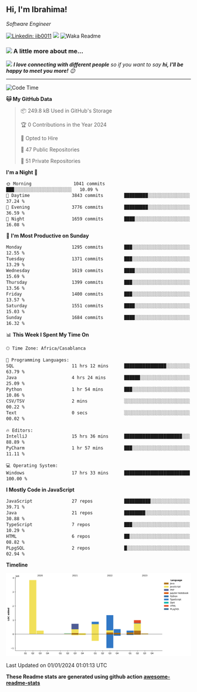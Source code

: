 <h2>Hi, I'm Ibrahima! </h2>
<p><em>Software Engineer 
</em></p>


[![Linkedin: iib0011](https://img.shields.io/badge/-iib0011-blue?style=flat-square&logo=Linkedin&logoColor=white&link=https://www.linkedin.com/in/iib0011/)](https://www.linkedin.com/in/iib0011/)
![](https://visitor-badge.glitch.me/badge?page_id=iib0011)
![Waka Readme](https://github.com/iib0011/iib0011/workflows/Waka%20Readme/badge.svg)


### <img src="https://media.giphy.com/media/VgCDAzcKvsR6OM0uWg/giphy.gif" width="50"> A little more about me...  


<img src="https://media.giphy.com/media/LnQjpWaON8nhr21vNW/giphy.gif" width="60"> <em><b>I love connecting with different people</b> so if you want to say <b>hi, I'll be happy to meet you more!</b> 😊</em>

---
<!--START_SECTION:waka-->
![Code Time](http://img.shields.io/badge/Code%20Time-2%2C819%20hrs%2050%20mins-blue)

**🐱 My GitHub Data** 

> 📦 249.8 kB Used in GitHub's Storage 
 > 
> 🏆 0 Contributions in the Year 2024
 > 
> 💼 Opted to Hire
 > 
> 📜 47 Public Repositories 
 > 
> 🔑 51 Private Repositories 
 > 
**I'm a Night 🦉** 

```text
🌞 Morning                1041 commits        ███░░░░░░░░░░░░░░░░░░░░░░   10.09 % 
🌆 Daytime                3843 commits        █████████░░░░░░░░░░░░░░░░   37.24 % 
🌃 Evening                3776 commits        █████████░░░░░░░░░░░░░░░░   36.59 % 
🌙 Night                  1659 commits        ████░░░░░░░░░░░░░░░░░░░░░   16.08 % 
```
📅 **I'm Most Productive on Sunday** 

```text
Monday                   1295 commits        ███░░░░░░░░░░░░░░░░░░░░░░   12.55 % 
Tuesday                  1371 commits        ███░░░░░░░░░░░░░░░░░░░░░░   13.29 % 
Wednesday                1619 commits        ████░░░░░░░░░░░░░░░░░░░░░   15.69 % 
Thursday                 1399 commits        ███░░░░░░░░░░░░░░░░░░░░░░   13.56 % 
Friday                   1400 commits        ███░░░░░░░░░░░░░░░░░░░░░░   13.57 % 
Saturday                 1551 commits        ████░░░░░░░░░░░░░░░░░░░░░   15.03 % 
Sunday                   1684 commits        ████░░░░░░░░░░░░░░░░░░░░░   16.32 % 
```


📊 **This Week I Spent My Time On** 

```text
🕑︎ Time Zone: Africa/Casablanca

💬 Programming Languages: 
SQL                      11 hrs 12 mins      ████████████████░░░░░░░░░   63.79 % 
Java                     4 hrs 24 mins       ██████░░░░░░░░░░░░░░░░░░░   25.09 % 
Python                   1 hr 54 mins        ███░░░░░░░░░░░░░░░░░░░░░░   10.86 % 
CSV/TSV                  2 mins              ░░░░░░░░░░░░░░░░░░░░░░░░░   00.22 % 
Text                     0 secs              ░░░░░░░░░░░░░░░░░░░░░░░░░   00.02 % 

🔥 Editors: 
IntelliJ                 15 hrs 36 mins      ██████████████████████░░░   88.89 % 
PyCharm                  1 hr 57 mins        ███░░░░░░░░░░░░░░░░░░░░░░   11.11 % 

💻 Operating System: 
Windows                  17 hrs 33 mins      █████████████████████████   100.00 % 
```

**I Mostly Code in JavaScript** 

```text
JavaScript               27 repos            ██████████░░░░░░░░░░░░░░░   39.71 % 
Java                     21 repos            ████████░░░░░░░░░░░░░░░░░   30.88 % 
TypeScript               7 repos             ███░░░░░░░░░░░░░░░░░░░░░░   10.29 % 
HTML                     6 repos             ██░░░░░░░░░░░░░░░░░░░░░░░   08.82 % 
PLpgSQL                  2 repos             █░░░░░░░░░░░░░░░░░░░░░░░░   02.94 % 
```



**Timeline**

![Lines of Code chart](https://raw.githubusercontent.com/iib0011/iib0011/master/assets/bar_graph.png)


 Last Updated on 01/01/2024 01:01:13 UTC
<!--END_SECTION:waka-->

**These Readme stats are generated using github action [awesome-readme-stats](https://github.com/iib0011/waka-readme-stats)**

